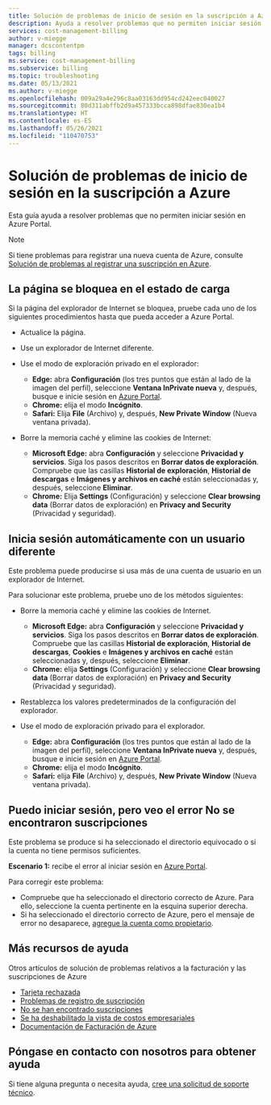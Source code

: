 ```yaml
---
title: Solución de problemas de inicio de sesión en la suscripción a Azure
description: Ayuda a resolver problemas que no permiten iniciar sesión en Azure Portal.
services: cost-management-billing
author: v-miegge
manager: dcscontentpm
tags: billing
ms.service: cost-management-billing
ms.subservice: billing
ms.topic: troubleshooting
ms.date: 05/13/2021
ms.author: v-miegge
ms.openlocfilehash: 009a29a4e296c8aa03163dd954cd242eec040027
ms.sourcegitcommit: 80d311abffb2d9a457333bcca898dfae830ea1b4
ms.translationtype: HT
ms.contentlocale: es-ES
ms.lasthandoff: 05/26/2021
ms.locfileid: "110470753"
---
```

# <a name="troubleshoot-azure-subscription-sign-in-issues"></a>Solución de problemas de inicio de sesión en la suscripción a Azure

Esta guía ayuda a resolver problemas que no permiten iniciar sesión en Azure Portal.

> [!NOTE]
> Si tiene problemas para registrar una nueva cuenta de Azure, consulte [Solución de problemas al registrar una suscripción en Azure](./troubleshoot-azure-sign-up.md).

## <a name="page-hangs-in-the-loading-status"></a>La página se bloquea en el estado de carga

Si la página del explorador de Internet se bloquea, pruebe cada uno de los siguientes procedimientos hasta que pueda acceder a Azure Portal.

- Actualice la página.
- Use un explorador de Internet diferente.
- Use el modo de exploración privado en el explorador:

   - **Edge:** abra **Configuración** (los tres puntos que están al lado de la imagen del perfil), seleccione **Ventana InPrivate nueva** y, después, busque e inicie sesión en [Azure Portal](https://portal.azure.com/). 
   - **Chrome:** elija el modo **Incógnito**.
   - **Safari:** Elija **File** (Archivo) y, después, **New Private Window** (Nueva ventana privada).

- Borre la memoria caché y elimine las cookies de Internet:

   - **Microsoft Edge:** abra **Configuración** y seleccione **Privacidad y servicios**. Siga los pasos descritos en **Borrar datos de exploración**. Compruebe que las casillas **Historial de exploración**, **Historial de descargas** e **Imágenes y archivos en caché** están seleccionadas y, después, seleccione **Eliminar**.
   - **Chrome:** Elija **Settings** (Configuración) y seleccione **Clear browsing data** (Borrar datos de exploración) en **Privacy and Security** (Privacidad y seguridad).

## <a name="you-are-automatically-signed-in-as-a-different-user"></a>Inicia sesión automáticamente con un usuario diferente

Este problema puede producirse si usa más de una cuenta de usuario en un explorador de Internet.

Para solucionar este problema, pruebe uno de los métodos siguientes:

- Borre la memoria caché y elimine las cookies de Internet.

   - **Microsoft Edge:** abra **Configuración** y seleccione **Privacidad y servicios**. Siga los pasos descritos en **Borrar datos de exploración**. Compruebe que las casillas **Historial de exploración**, **Historial de descargas**, **Cookies** e **Imágenes y archivos en caché** están seleccionadas y, después, seleccione **Eliminar**.
   - **Chrome:** elija **Settings** (Configuración) y seleccione **Clear browsing data** (Borrar datos de exploración) en **Privacy and Security** (Privacidad y seguridad).
- Restablezca los valores predeterminados de la configuración del explorador.
- Use el modo de exploración privado para el explorador. 
   - **Edge:** abra **Configuración** (los tres puntos que están al lado de la imagen del perfil), seleccione **Ventana InPrivate nueva** y, después, busque e inicie sesión en [Azure Portal](https://portal.azure.com/). 
   - **Chrome:** elija el modo **Incógnito**.
   - **Safari:** elija **File** (Archivo) y, después, **New Private Window** (Nueva ventana privada).

## <a name="i-can-sign-in-but-i-see-the-error-no-subscriptions-found"></a>Puedo iniciar sesión, pero veo el error No se encontraron suscripciones

Este problema se produce si ha seleccionado el directorio equivocado o si la cuenta no tiene permisos suficientes.

**Escenario 1:** recibe el error al iniciar sesión en [Azure Portal](https://portal.azure.com/).

Para corregir este problema:

- Compruebe que ha seleccionado el directorio correcto de Azure. Para ello, seleccione la cuenta pertinente en la esquina superior derecha.
- Si ha seleccionado el directorio correcto de Azure, pero el mensaje de error no desaparece, [agregue la cuenta como propietario](./add-change-subscription-administrator.md).

## <a name="additional-help-resources"></a>Más recursos de ayuda

Otros artículos de solución de problemas relativos a la facturación y las suscripciones de Azure

- [Tarjeta rechazada](./troubleshoot-declined-card.md)
- [Problemas de registro de suscripción](./troubleshoot-azure-sign-up.md)
- [No se han encontrado suscripciones](./no-subscriptions-found.md)
- [Se ha deshabilitado la vista de costos empresariales](./enterprise-mgmt-grp-troubleshoot-cost-view.md)
- [Documentación de Facturación de Azure](../index.yml)

## <a name="contact-us-for-help"></a>Póngase en contacto con nosotros para obtener ayuda

Si tiene alguna pregunta o necesita ayuda, [cree una solicitud de soporte técnico](https://ms.portal.azure.com/#blade/Microsoft_Azure_Support/HelpAndSupportBlade/newsupportrequest).